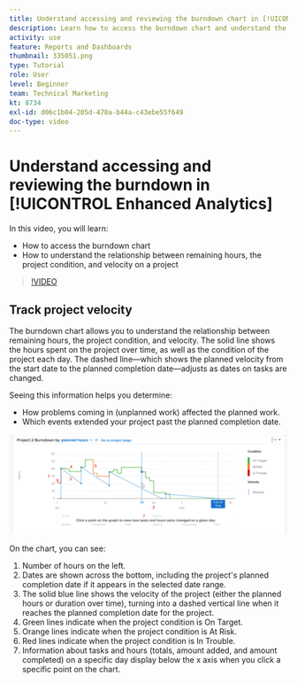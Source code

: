 ```yaml
---
title: Understand accessing and reviewing the burndown chart in [!UICONTROL Enhanced Analytics]
description: Learn how to access the burndown chart and understand the relationship between remaining hours, project condition, and project velocity in Workfront.
activity: use
feature: Reports and Dashboards
thumbnail: 335051.png
type: Tutorial
role: User
level: Beginner
team: Technical Marketing
kt: 8734
exl-id: d06c1b04-205d-478a-b44a-c43ebe55f649
doc-type: video
---
```

# Understand accessing and reviewing the burndown in [!UICONTROL Enhanced Analytics]

In this video, you will learn:

* How to access the burndown chart
* How to understand the relationship between remaining hours, the project condition, and velocity on a project

>[!VIDEO](https://video.tv.adobe.com/v/335051/?quality=12)

## Track project velocity

The burndown chart allows you to understand the relationship between remaining hours, the project condition, and velocity. The solid line shows the hours spent on the project over time, as well as the condition of the project each day. The dashed line—which shows the planned velocity from the start date to the planned completion date—adjusts as dates on tasks are changed.

Seeing this information helps you determine:

* How problems coming in (unplanned work) affected the planned work.
* Which events extended your project past the planned completion date.

![An image showing a burndown chart with numbers on areas described in the bullets below](assets/section-2-9.png)

On the chart, you can see:

1. Number of hours on the left.
1. Dates are shown across the bottom, including the project's planned completion date if it appears in the selected date range.
1. The solid blue line shows the velocity of the project (either the planned hours or duration over time), turning into a dashed vertical line when it reaches the planned completion date for the project.
1. Green lines indicate when the project condition is On Target.
1. Orange lines indicate when the project condition is At Risk.
1. Red lines indicate when the project condition is In Trouble.
1. Information about tasks and hours (totals, amount added, and amount completed) on a specific day display below the x axis when you click a specific point on the chart.

